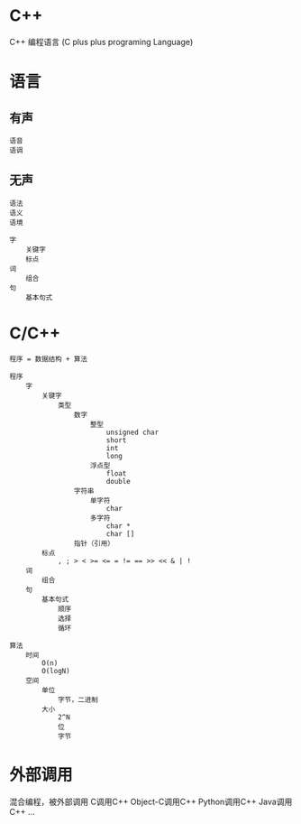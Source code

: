
C++
==

C++ 编程语言 (C plus plus programing Language)

# 语言

## 有声

	语音
	语调

## 无声

	语法
	语义
	语境

	字
		关键字
		标点
	词
		组合
	句
		基本句式


# C/C++

	程序 = 数据结构 + 算法

	程序
		字
			关键字
				类型
					数字
						整型
							unsigned char
							short
							int
							long
						浮点型
							float
							double
					字符串
						单字符
							char
						多字符
							char *
							char []
					指针（引用）
			标点
				, ; > < >= <= = != == >> << & | !
		词
			组合
		句
			基本句式
				顺序
				选择
				循环

	算法
		时间
			O(n)
			O(logN)
		空间
			单位
				字节，二进制
			大小
				2^N
				位
				字节

# 外部调用

混合编程，被外部调用
C调用C++
Object-C调用C++
Python调用C++
Java调用C++
...